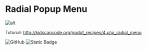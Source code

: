 # Radial Popup Menu

![alt](http://kidscancode.org/godot_recipes/4.x/img/)

Tutorial:
http://kidscancode.org/godot_recipes/4.x/ui_radial_menu

![GitHub](https://img.shields.io/github/license/kidscancode/godot_recipes) ![Static Badge](https://img.shields.io/badge/Godot-4.x-blue)
